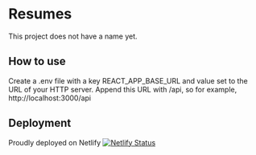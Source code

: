 # Resumes

This project does not have a name yet.

## How to use

Create a .env file with a key REACT_APP_BASE_URL and value set to the URL of your HTTP server. Append this URL
with /api, so for example, http://localhost:3000/api

## Deployment

Proudly deployed on Netlify
[![Netlify Status](https://api.netlify.com/api/v1/badges/7ca03af4-2405-4332-aaf5-3c6c7b9e7685/deploy-status)](https://app.netlify.com/sites/silly-keller-c1e934/deploys)
